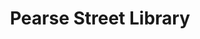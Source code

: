 ---
title: "Pearse Street Library"
address: "Pearse Street Library, 138 to 144 Pearse Street, Dublin 2, Co. Dublin"
tel: "+353 (0)16 74 4888"
county: "Dublin"
category: "Libraries"
type: "Content"
lat: "53.34333801269531"
lng: "-6.244419574737549"
---